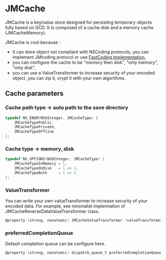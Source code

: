 
# JMCache 
JMCache is a key/value store designed for persisting temporary objects fully based on GCD.
It is composed of a cache disk and a memory cache (JMCacheMemory).

JMCache is cool because :
* it can store object not compliant with NSCoding protocols, you can implement JMcoding protocol or use [FastCoding implementation](https://github.com/nicklockwood/FastCoding),
* you can configure the cache to be "memory then disk", "only memory", "only disk",
* you can use a ValueTransformer to increase security of your encoded object, you can zip it, crypt it with your own algorithms.


## Cache parameters
### Cache path type -> auto path to the save directory

```objective-c
typedef NS_ENUM(NSUInteger, JMCacheType) {
    JMCacheTypePublic,
    JMCacheTypePrivate,
    JMCacheTypeOffline
};
```

### Cache type -> memory, disk 

```objective-c
typedef NS_OPTIONS(NSUInteger, JMCacheType) {
    JMCacheTypeInMemory = 1,
    JMCacheTypeOnDisk   = 1 << 1,
    JMCacheTypeBoth     = 1 << 2
};
```

### ValueTransformer
You can write your own valueTransformer to increase security of your encoded data.
For example, see minimalist implemtation of JMCacheReverseDataValueTransformer class.
```objective-c
@property (strong, nonatomic) JMCacheValueTransformer *valueTransformer;
```

### preferredCompletionQueue
Default completion queue can be configure here.
```objective-c
@property (strong, nonatomic) dispatch_queue_t preferredCompletionQueue
```

